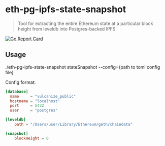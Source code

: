 # eth-pg-ipfs-state-snapshot

> Tool for extracting the entire Ethereum state at a particular block height from leveldb into Postgres-backed IPFS

[![Go Report Card](https://goreportcard.com/badge/github.com/vulcanize/eth-pg-ipfs-state-snapshot)](https://goreportcard.com/report/github.com/vulcanize/eth-pg-ipfs-state-snapshot)

## Usage 

./eth-pg-ipfs-state-snapshot stateSnapshot --config={path to toml config file}

Config format:

```toml
[database]
  name     = "vulcanize_public"
  hostname = "localhost"
  port     = 5432
  user     = "postgres"

[leveldb]
    path = "/Users/user/Library/Ethereum/geth/chaindata"

[snapshot]
    blockHeight = 0
```